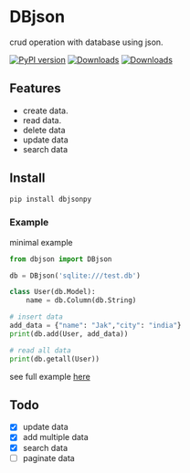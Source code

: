 # DBjson

crud operation with database using json.

 [![PyPI version](https://badge.fury.io/py/dbjsonpy.svg)](https://pypi.org/project/dbjsonpy/)
 [![Downloads](https://pepy.tech/badge/dbjsonpy/month)](https://pepy.tech/project/dbjsonpy)
 [![Downloads](https://static.pepy.tech/personalized-badge/dbjsonpy?period=total&units=international_system&left_color=green&right_color=blue&left_text=Total%20Downloads)](https://pepy.tech/project/dbjsonpy)

## Features 

 * create data.
 * read data.
 * delete data
 * update data
 * search data

## Install 
```python
pip install dbjsonpy
```
### Example

minimal example
```python
from dbjson import DBjson

db = DBjson('sqlite:///test.db')

class User(db.Model):
    name = db.Column(db.String)

# insert data
add_data = {"name": "Jak","city": "india"}
print(db.add(User, add_data))

# read all data
print(db.getall(User))
```

see full example [here](examples/test.py)

## Todo

 - [x] update data
 - [x] add multiple data
 - [x] search data
 - [ ] paginate data

